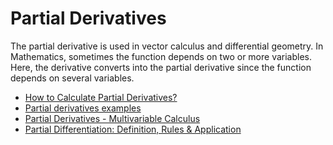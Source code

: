 # Partial Derivatives 

  The partial derivative is used in vector calculus and differential geometry. In Mathematics, sometimes the function depends on two or more variables. Here, the derivative converts into the partial derivative since the function depends on several variables. 

- [How to Calculate Partial Derivatives?
](https://www.cuemath.com/calculus/partial-derivative/)
- [Partial derivatives examples](https://byjus.com/maths/partial-derivative/)
- [Partial Derivatives - Multivariable Calculus](https://www.youtube.com/watch?v=JAf_aSIJryg)
- [Partial Differentiation: Definition, Rules & Application](https://study.com/academy/lesson/partial-derivative-definition-rules-examples.html)

